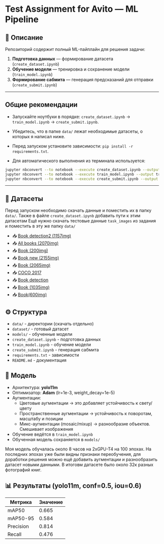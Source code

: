 # Test Assignment for Avito — ML Pipeline

## 📌 Описание
Репозиторий содержит полный ML-пайплайн для решения задачи:
1. **Подготовка данных** — формирование датасета (`create_dataset.ipynb`)
2. **Обучение модели** — тренировка и сохранение модели (`train_model.ipynb`)
3. **Формирование сабмита** — генерация предсказаний для отправки (`create_submit.ipynb`)

---
## Общие рекомендации

- Запускайте ноутбуки в порядке: `create_dataset.ipynb` → `train_model.ipynb` → `create_submit.ipynb`.
- Убедитесь, что в папке `data/` лежат необходимые датасеты, о которых я написал ниже.
- Перед запуском установите зависимости: `pip install -r requirements.txt`.

	
- Для автоматического выполнения из терминала используется:
    
```bash
jupyter nbconvert --to notebook --execute create_dataset.ipynb --output create_dataset_out.ipynb
jupyter nbconvert --to notebook --execute train_model.ipynb --output train_model_out.ipynb
jupyter nbconvert --to notebook --execute create_submit.ipynb --output create_submit_out.ipynb
```

---
## 📂 Датасеты

Перед запуском необходимо скачать данные и поместить их в папку `data/`. Также в файле `create_dataset.ipynb` добавить пути к этим датасетам
Ещё нужно скачать тестовые данные `task_images` из задания и поместить в эту же папку `data/` 

- 📥 [Book detection2 (1157img)](https://universe.roboflow.com/online-detector/book-detection2/browse?queryText=split%3Atrain&pageSize=50&startingIndex=0&browseQuery=true)
- 📥 [All books (2070img)](https://universe.roboflow.com/zebra-learn/all-books-mumha/browse?queryText=class%3Abook+split%3Atrain&pageSize=50&startingIndex=150&browseQuery=true)
- 📥 [Book (200img)](https://universe.roboflow.com/kesiana-meco/book-2ivmo/browse?queryText=split%3Atrain&pageSize=50&startingIndex=0&browseQuery=true)
- 📥 [Book new (2155img)](https://universe.roboflow.com/a-fquda/book-new/dataset/13)
- 📥 [Book (2065img)](https://universe.roboflow.com/yrden/book-zbbr0/dataset/2)
- 📥 [COCO 2017](https://www.kaggle.com/datasets/awsaf49/coco-2017-dataset/code)
- 📥 [Book detection](https://universe.roboflow.com/slipernik/book-detection-lcl7n/dataset/2)
- 📥 [Book (1035img)](https://universe.roboflow.com/seopacme/book-m95oe/dataset/1)
- 📥 [Book(600img)](https://universe.roboflow.com/seopacme/book-m95oe/dataset/1)

## ⚙️ Структура

- `data/` - директории (скачать отдельно)
- `dataset/` - готовый датасет  
- `models/` - обученные модели
- `create_dataset.ipynb` - подготовка данных
- `train_model.ipynb` - обучение модели
- `create_submit.ipynb` - генерация сабмита
- `requirements.txt` - зависимости
- `README.md` - документация

## 🧠 Модель

- Архитектура: **yolo11m**
- Оптимизатор: **Adam** (lr=1e-3, weight_decay=1e-5)
- Аугментации: 
	- Цветовые аугментации → это добавляет устойчивость к свету/цвету
	- Пространственные аугментации → устойчивость к поворотам, масштабу и позиции
	- Микс-аугментации (mosaic/mixup) → разнообразие объектов. Смешивает изображения
- Обучение ведётся в `train_model.ipynb`
- Обученная модель сохраняется в `models/`

Моя модель обучалась около 8 часов на 2xGPU-T4 на 100 эпохах. На последних эпохах уже были видны признаки переобучения, для доработки решения можно ещё добавить аугментации и разнообразить датасет новыми данными. В итоговм датасете было около 32к разных фотографий книг.

## 📊 Результаты (yolo11m, conf=0.5, iou=0.6)

| Метрика   | Значение |
| --------- | -------- |
| mAP50     | 0.665    |
| mAP50-95  | 0.584    |
| Precision | 0.814    |
| Recall    | 0.476    |
